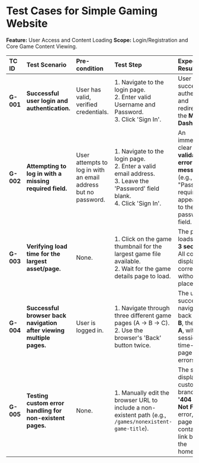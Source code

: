 # Test Cases for Simple Gaming Website

**Feature:** User Access and Content Loading
**Scope:** Login/Registration and Core Game Content Viewing.

| TC ID | Test Scenario | Pre-condition | Test Step | Expected Result | Pass/Fail | Notes |
| :--- | :--- | :--- | :--- | :--- | :--- | :--- |
| **G-001** | **Successful user login and authentication.** | User has valid, verified credentials. | 1. Navigate to the login page. <br> 2. Enter valid Username and Password. <br> 3. Click 'Sign In'. | User is successfully authenticated and redirected to the **Main Dashboard**. | | **Happy Path** |
| **G-002** | **Attempting to log in with a missing required field.** | User attempts to log in with an email address but no password. | 1. Navigate to the login page. <br> 2. Enter a valid email address. <br> 3. Leave the 'Password' field blank. <br> 4. Click 'Sign In'. | An immediate, clear **validation error message** (e.g., "Password is required") appears next to the password field. | | **Missing Field** |
| **G-003** | **Verifying load time for the largest asset/page.** | None. | 1. Click on the game thumbnail for the largest game file available. <br> 2. Wait for the game details page to load. | The page loads within **3 seconds**. All content displays correctly without placeholders. | |  |
| **G-004** | **Successful browser back navigation after viewing multiple pages.** | User is logged in. | 1. Navigate through three different game pages (A -> B -> C). <br> 2. Use the browser's 'Back' button twice. | The user successfully navigates back to **Page B**, then **Page A**, without session time-outs or page reload errors. | | **Browser Compatibility** |
| **G-005** | **Testing custom error handling for non-existent pages.** | None. | 1. Manually edit the browser URL to include a non-existent path (e.g., `/games/nonexistent-game-title`). | The site displays a custom, branded **'404 Page Not Found'** error, and the page contains a link back to the homepage. | | **Error Handling** |
